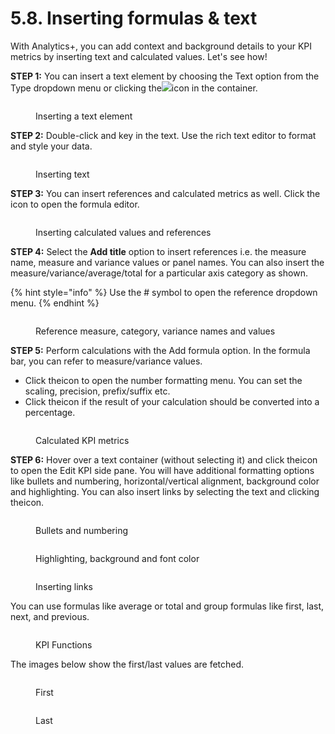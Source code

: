 # 5.8. Inserting formulas & text

With Analytics+, you can add context and background details to your KPI metrics by inserting text and calculated values. Let's see how!&#x20;

**STEP 1:** You can insert a text element by choosing the Text option from the Type dropdown menu or clicking the![](<../../.gitbook/assets/image (238).png>)icon in the container.

<figure><img src="../../.gitbook/assets/image (246).png" alt=""><figcaption><p>Inserting a text element</p></figcaption></figure>

**STEP 2:** Double-click and key in the text. Use the rich text editor to format and style your data.

<figure><img src="../../.gitbook/assets/image (247).png" alt=""><figcaption><p>Inserting text</p></figcaption></figure>

**STEP 3:** You can insert references and calculated metrics as well. Click the<img src="../../.gitbook/assets/image (239).png" alt="" data-size="line">icon to open the formula editor.&#x20;

<figure><img src="../../.gitbook/assets/image (251).png" alt=""><figcaption><p>Inserting calculated values and references</p></figcaption></figure>

**STEP 4:** Select the **Add title** option to insert references i.e. the measure name, measure and variance values or panel names. You can also insert the measure/variance/average/total for a particular axis category as shown.

{% hint style="info" %}
Use the # symbol to open the reference dropdown menu.
{% endhint %}

<figure><img src="../../.gitbook/assets/image (252).png" alt=""><figcaption><p>Reference measure, category, variance names and values</p></figcaption></figure>

**STEP 5:** Perform calculations with the Add formula option. In the formula bar, you can refer to measure/variance values.&#x20;

* Click the<img src="../../.gitbook/assets/image (240).png" alt="" data-size="line">icon to open the number formatting menu. You can set the scaling, precision, prefix/suffix etc.
* Click the<img src="../../.gitbook/assets/image (241).png" alt="" data-size="line">icon if the result of your calculation should be converted into a percentage.

<figure><img src="../../.gitbook/assets/image (253).png" alt=""><figcaption><p>Calculated KPI metrics</p></figcaption></figure>

**STEP 6:** Hover over a text container (without selecting it) and click the<img src="../../.gitbook/assets/image (242).png" alt="" data-size="line">icon to open the Edit KPI side pane. You will have additional formatting options like bullets and numbering, horizontal/vertical alignment, background color and highlighting. You can also insert links by selecting the text and clicking the<img src="../../.gitbook/assets/image (243).png" alt="" data-size="line">icon.

<div><figure><img src="../../.gitbook/assets/image (258).png" alt=""><figcaption><p>Bullets and numbering</p></figcaption></figure> <figure><img src="../../.gitbook/assets/2024-11-13_15h14_58.png" alt=""><figcaption><p>Highlighting, background and font color</p></figcaption></figure> <figure><img src="../../.gitbook/assets/2024-11-13_15h18_13.png" alt=""><figcaption><p>Inserting links</p></figcaption></figure></div>

You can use formulas like average or total and group formulas like first, last, next, and previous.

<figure><img src="../../.gitbook/assets/image (89).png" alt=""><figcaption><p>KPI Functions</p></figcaption></figure>

The images below show the first/last values are fetched.

<div><figure><img src="../../.gitbook/assets/image (91).png" alt=""><figcaption><p>First</p></figcaption></figure> <figure><img src="../../.gitbook/assets/2025-02-03_17h54_42.png" alt=""><figcaption><p>Last</p></figcaption></figure></div>

